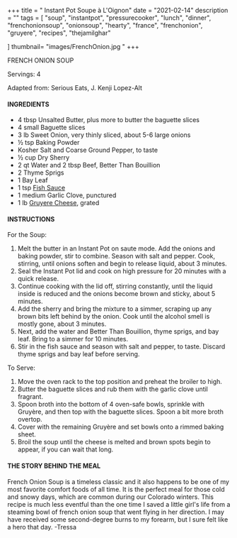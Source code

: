 +++
title = " Instant Pot Soupe à L'Oignon"
date = "2021-02-14"
description = ""
tags = [
    "soup",
    "instantpot",
    "pressurecooker",
    "lunch",
    "dinner",
    "frenchonionsoup",
    "onionsoup",
    "hearty",
    "france",
    "frenchonion",
    "gruyere",
    "recipes",
    "thejamilghar"
    
]
thumbnail= "images/FrenchOnion.jpg "
+++

FRENCH ONION SOUP

Servings: 4 <!--more-->

Adapted from: Serious Eats, J. Kenji Lopez-Alt

#### INGREDIENTS 

* 4 tbsp Unsalted Butter, plus more to butter the baguette slices
* 4 small Baguette slices
* 3 lb Sweet Onion, very thinly sliced, about 5-6 large onions
* ½ tsp Baking Powder 
* Kosher Salt and Coarse Ground Pepper, to taste  
* ½ cup Dry Sherry 
* 2 qt Water and 2 tbsp Beef, Better Than Bouillion 
* 2 Thyme Sprigs 
* 1 Bay Leaf 
* 1 tsp [Fish Sauce](https://amzn.to/3jMYZdj) 
* 1 medium Garlic Clove, punctured
* 1 lb [Gruyere Cheese](https://amzn.to/3aZfe2E), grated 

#### INSTRUCTIONS 

For the Soup:  

1. Melt the butter in an Instant Pot on saute mode. Add the onions and baking powder, stir to combine. Season with salt and pepper. Cook, stirring, until onions soften and begin to release liquid, about 3 minutes. 
2. Seal the Instant Pot lid and cook on high pressure for 20 minutes with a quick release. 
3. Continue cooking with the lid off, stirring constantly, until the liquid inside is reduced and the onions become brown and sticky, about 5 minutes.
4. Add the sherry and bring the mixture to a simmer, scraping up any brown bits left behind by the onion. Cook until the alcohol smell is mostly gone, about 3 minutes.
5. Next, add the water and Better Than Bouillion, thyme sprigs, and bay leaf. Bring to a simmer for 10 minutes.
6. Stir in the fish sauce and season with salt and pepper, to taste. Discard thyme sprigs and bay leaf before serving.

To Serve: 

1. Move the oven rack to the top position and preheat the broiler to high.  
2. Butter the baguette slices and rub them with the garlic clove until fragrant. 
3. Spoon broth into the bottom of 4 oven-safe bowls, sprinkle with Gruyère, and then top with the baguette slices. Spoon a bit more broth overtop. 
4. Cover with the remaining Gruyère and set bowls onto a rimmed baking sheet. 
5. Broil the soup until the cheese is melted and brown spots begin to appear, if you can wait that long.  

#### THE STORY BEHIND THE MEAL 

French Onion Soup is a timeless classic and it also happens to be one of my most favorite comfort foods of all time. It is the perfect meal for those cold and snowy days, which are common during our Colorado winters. This recipe is much less eventful than the one time I saved a little girl's life from a steaming bowl of french onion soup that went flying in her direction. I may have received some second-degree burns to my forearm, but I sure felt like a hero that day. 
-Tressa
